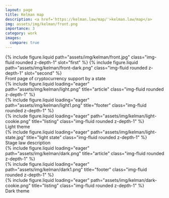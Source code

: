```yaml
---
layout: page
title: Kelman map
description: <a href='https://kelman.law/map/'>kelman.law/map</a>
img: assets/img/kelman/front.png
importance: 3
category: work
images:
  compare: true
---
```


<img-comparison-slider hover="hover">
  {% include figure.liquid path="assets/img/kelman/front.jpg" class="img-fluid rounded z-depth-1" slot="first" %}
  {% include figure.liquid path="assets/img/kelman/front-dark.png" class="img-fluid rounded z-depth-1" slot="second" %}
</img-comparison-slider>

<div class="caption">
    Front page of cryptocurrency support by a state
</div>

<div class="row">
    <div class="col-sm mt-3 mt-md-0">
        {% include figure.liquid loading="eager" path="assets/img/kelman/light.png" title="article" class="img-fluid rounded z-depth-1" %}
    </div>
    <div class="col-sm mt-3 mt-md-0">
        {% include figure.liquid loading="eager" path="assets/img/kelman/light1.png" title="footer" class="img-fluid rounded z-depth-1" %}
    </div>
    <div class="col-sm mt-3 mt-md-0">
        {% include figure.liquid loading="eager" path="assets/img/kelman/light-cookie.png" title="listing" class="img-fluid rounded z-depth-1" %}
    </div>
</div>
<div class="caption">
Light theme
</div>

<div class="row">
    <div class="col-sm mt-3 mt-md-0">
        {% include figure.liquid loading="eager" path="assets/img/kelman/light-state.jpg" title="light state" class="img-fluid rounded z-depth-1" %}
    </div>
</div>
<div class="caption">
    Stage law description
</div>

<div class="row">
    <div class="col-sm mt-3 mt-md-0">
        {% include figure.liquid loading="eager" path="assets/img/kelman/dark.png" title="article" class="img-fluid rounded z-depth-1" %}
    </div>
    <div class="col-sm mt-3 mt-md-0">
        {% include figure.liquid loading="eager" path="assets/img/kelman/dark1.png" title="footer" class="img-fluid rounded z-depth-1" %}
    </div>
    <div class="col-sm mt-3 mt-md-0">
        {% include figure.liquid loading="eager" path="assets/img/kelman/dark-cookie.png" title="listing" class="img-fluid rounded z-depth-1" %}
    </div>
</div>

<div class="caption">
Dark theme
</div>
